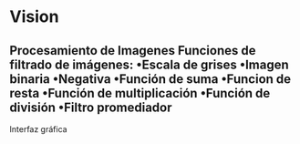 # Vision
Procesamiento de Imagenes
Funciones de filtrado de imágenes:
•Escala de grises
•Imagen binaria
•Negativa
•Función de suma
•Funcion de resta
•Función de multiplicación
•Función de división 
•Filtro promediador
---
Interfaz gráfica 
